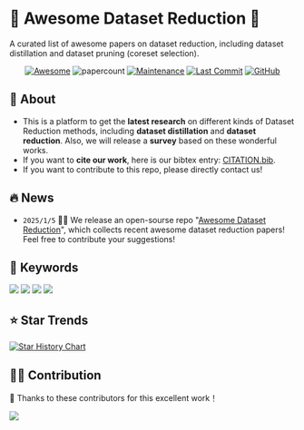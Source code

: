 # 🔎 Awesome Dataset Reduction 🚀
A curated list of awesome papers on dataset reduction, including dataset distillation and dataset pruning (coreset selection).



<div align=center>


[![Awesome](https://cdn.rawgit.com/sindresorhus/awesome/d7305f38d29fed78fa85652e3a63e154dd8e8829/media/badge.svg)](https://github.com/sindresorhus/awesome)
![papercount](https://img.shields.io/badge/paper_count-200+-pink)
[![Maintenance](https://img.shields.io/badge/maintained%3F-yes-green.svg)](https://github.com/Naereen/StrapDown.js/graphs/commit-activity)
[![Last Commit](https://img.shields.io/github/last-commit/gszfwsb/Awesome-Dataset-Reduction.svg?style=flat&color=orange)](https://github.com/gszfwsb/Awesome-Dataset-Reduction)
[![GitHub](https://img.shields.io/github/stars/gszfwsb/Awesome-Dataset-Reduction.svg?style=social)](https://github.com/gszfwsb/Awesome-Dataset-Reduction.git)  


</div>


## 🎉 About
- This is a platform to get the **latest research** on different kinds of Dataset Reduction methods, including **dataset distillation** and **dataset reduction**. Also, we will release a **survey** based on these wonderful works.
- If you want to **cite our work**, here is our bibtex entry: [CITATION.bib](./CITATION.bib).
- If you want to contribute to this repo, please directly contact us!

## 🔥 News

* `2025/1/5` 🤗🤗 We release an open-sourse repo "[Awesome Dataset Reduction](https://github.com/gszfwsb/Awesome-Dataset-Reduction)", which collects recent awesome dataset reduction papers! Feel free to contribute your suggestions!

    
## 💬 Keywords
![](https://img.shields.io/badge/Method_Abbreviation-blue) ![](https://img.shields.io/badge/Data_Domain-green)  ![](https://img.shields.io/badge/Reduction_Criteria-red) ![](https://img.shields.io/badge/Reduction_Mechanism-orange)

## :star: Star Trends
[![Star History Chart](https://api.star-history.com/svg?repos=gszfwsb/Awesome-Dataset-Reduction&type=Timeline)](https://star-history.com/#gszfwsb/Awesome-Dataset-Reduction&Timeline)

## 🧑‍💻 Contribution

👏 Thanks to these contributors for this excellent work！

<a href="https://github.com/gszfwsb/Awesome-Dataset-Reduction/graphs/contributors">
  <img src="https://contrib.rocks/image?repo=gszfwsb/Awesome-Dataset-Reduction" />
</a>
